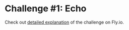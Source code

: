 # Challenge #1: Echo

Check out [detailed explanation](https://fly.io/dist-sys/1/) of the challenge on Fly.io.